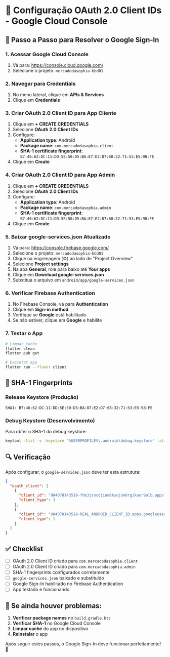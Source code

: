 # 🔧 Configuração OAuth 2.0 Client IDs - Google Cloud Console

## 🚀 Passo a Passo para Resolver o Google Sign-In

### 1. **Acessar Google Cloud Console**
1. Vá para: https://console.cloud.google.com/
2. Selecione o projeto: `mercadodasophia-bbd01`

### 2. **Navegar para Credentials**
1. No menu lateral, clique em **APIs & Services**
2. Clique em **Credentials**

### 3. **Criar OAuth 2.0 Client ID para App Cliente**

1. Clique em **+ CREATE CREDENTIALS**
2. Selecione **OAuth 2.0 Client IDs**
3. Configure:
   - **Application type**: Android
   - **Package name**: `com.mercadodasophia.client`
   - **SHA-1 certificate fingerprint**: `B7:46:62:DC:11:DD:5E:50:D5:BA:87:E2:D7:68:32:71:53:E5:98:FE`
4. Clique em **Create**

### 4. **Criar OAuth 2.0 Client ID para App Admin**

1. Clique em **+ CREATE CREDENTIALS**
2. Selecione **OAuth 2.0 Client IDs**
3. Configure:
   - **Application type**: Android
   - **Package name**: `com.mercadodasophia.admin`
   - **SHA-1 certificate fingerprint**: `B7:46:62:DC:11:DD:5E:50:D5:BA:87:E2:D7:68:32:71:53:E5:98:FE`
4. Clique em **Create**

### 5. **Baixar google-services.json Atualizado**

1. Vá para: https://console.firebase.google.com/
2. Selecione o projeto: `mercadodasophia-bbd01`
3. Clique na engrenagem (⚙️) ao lado de "Project Overview"
4. Selecione **Project settings**
5. Na aba **General**, role para baixo até **Your apps**
6. Clique em **Download google-services.json**
7. Substitua o arquivo em `android/app/google-services.json`

### 6. **Verificar Firebase Authentication**

1. No Firebase Console, vá para **Authentication**
2. Clique em **Sign-in method**
3. Verifique se **Google** está habilitado
4. Se não estiver, clique em **Google** e habilite

### 7. **Testar o App**

```bash
# Limpar cache
flutter clean
flutter pub get

# Executar app
flutter run --flavor client
```

## 📱 SHA-1 Fingerprints

### Release Keystore (Produção)
```
SHA1: B7:46:62:DC:11:DD:5E:50:D5:BA:87:E2:D7:68:32:71:53:E5:98:FE
```

### Debug Keystore (Desenvolvimento)
Para obter o SHA-1 do debug keystore:
```bash
keytool -list -v -keystore "%USERPROFILE%\.android\debug.keystore" -alias androiddebugkey -storepass android -keypass android
```

## 🔍 Verificação

Após configurar, o `google-services.json` deve ter esta estrutura:

```json
{
  "oauth_client": [
    {
      "client_id": "984078143510-fde3jsncdjium6ksojom6rgikaor9alb.apps.googleusercontent.com",
      "client_type": 3
    },
    {
      "client_id": "984078143510-REAL_ANDROID_CLIENT_ID.apps.googleusercontent.com",
      "client_type": 1
    }
  ]
}
```

## ✅ Checklist

- [ ] OAuth 2.0 Client ID criado para `com.mercadodasophia.client`
- [ ] OAuth 2.0 Client ID criado para `com.mercadodasophia.admin`
- [ ] SHA-1 fingerprints configurados corretamente
- [ ] `google-services.json` baixado e substituído
- [ ] Google Sign-In habilitado no Firebase Authentication
- [ ] App testado e funcionando

## 🚨 Se ainda houver problemas:

1. **Verificar package names** no `build.gradle.kts`
2. **Verificar SHA-1** no Google Cloud Console
3. **Limpar cache** do app no dispositivo
4. **Reinstalar** o app

Após seguir estes passos, o Google Sign-In deve funcionar perfeitamente! 🎉






